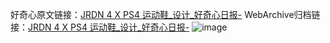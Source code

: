 好奇心原文链接：[JRDN 4 X PS4 运动鞋_设计_好奇心日报-](https://www.qdaily.com/articles/8094.html)
WebArchive归档链接：[JRDN 4 X PS4 运动鞋_设计_好奇心日报-](http://web.archive.org/web/20190623152107/https://www.qdaily.com/articles/8094.html)
![image](http://ww3.sinaimg.cn/large/007d5XDpgy1g3vcmxa2n6j30u02us14i)
